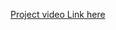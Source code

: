 [Project video Link here](https://drive.google.com/drive/folders/1N1V-Jr-2eBiXLESv9Xxuk5gkakaMBa_J?usp=drive_link)
